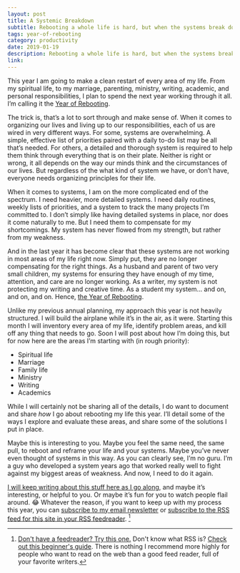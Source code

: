 ```yaml
---
layout: post
title: A Systemic Breakdown
subtitle: Rebooting a whole life is hard, but when the systems break down there is no other choice.
tags: year-of-rebooting
category: productivity
date: 2019-01-19
description: Rebooting a whole life is hard, but when the systems break down there is no other choice.
link: 
---
```

This year I am going to make a clean restart of every area of my life. From my spiritual life, to my marriage, parenting, ministry, writing, academic,  and personal responsibilities, I plan to spend the next year working through it all. I’m calling it the [Year of Rebooting](/blog/year-of-rebooting.html).

The trick is, that’s a lot to sort through and make sense of. When it comes to organizing our lives and living up to our responsibilities, each of us are wired in very different ways. For some, systems are overwhelming. A simple, effective list of priorities paired with a daily to-do list may be all that’s needed. For others, a detailed and thorough system is required to help them think through everything that is on their plate. Neither is right or wrong, it all depends on the way our minds think and the circumstances of our lives. But regardless of the what kind of system we have, or don’t have, everyone needs organizing principles for their life.

When it comes to systems, I am on the more complicated end of the spectrum. I need heavier, more detailed systems. I need daily routines, weekly lists of priorities, and a system to track the many projects I’m committed to. I don’t simply like having detailed systems in place, nor does it come naturally to me. But I need them to compensate for my shortcomings. My system has never flowed from my strength, but rather from my weakness.

And in the last year it has become clear that these systems are not working in most areas of my life right now. Simply put, they are no longer compensating for the right things. As a husband and parent of two very small children, my systems for ensuring they have enough of my time, attention, and care are no longer working. As a writer, my system is not protecting my writing and creative time. As a student my system… and on, and on, and on. Hence, [the Year of Rebooting](/blog/year-of-rebooting.html).

Unlike my previous annual planning, my approach this year is not heavily structured. I will build the airplane while it’s in the air, as it were. Starting this month I will inventory every area of my life, identify problem areas, and kill off any thing that needs to go. Soon I will post about how I’m doing this, but for now here are the areas I’m starting with (in rough priority):
- Spiritual life
- Marriage
- Family life
- Ministry
- Writing
- Academics

While I will certainly not be sharing all of the details, I do want to document and share *how* I go about rebooting my life this year. I’ll detail some of the ways I explore and evaluate these areas, and share some of the solutions I put in place.

Maybe this is interesting to you. Maybe you feel the same need, the same pull, to reboot and reframe your life and your systems. Maybe you’ve never even thought of systems in this way. As you can clearly see, I’m no guru. I’m a guy who developed a system years ago that worked really well to fight against my biggest areas of weakness. And now, I need to do it again.

[I will keep writing about this stuff here as I go along](/productivity/index.html), and maybe it’s interesting, or helpful to you. Or maybe it’s fun for you to watch people flail around. 😂 Whatever the reason, if you want to keep up with my process this year, you can [subscribe to my email newsletter](https://buttondown.email/blundin) or [subscribe to the RSS feed for this site in your RSS feedreader](/feed.xml). [^1]

[^1]:  [Don't have a feedreader? Try this one.](https://feedly.com/i/welcome) Don't know what RSS is? [Check out this beginner's guide](https://www.lifewire.com/rss-101-3482781). There is nothing I recommend more highly for people who want to read on the web than a good feed reader, full of your favorite writers.
